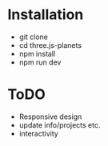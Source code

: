# Installation

- git clone
- cd three.js-planets
- npm install
- npm run dev

# ToDO

- Responsive design
- update info/projects etc.
- interactivity
